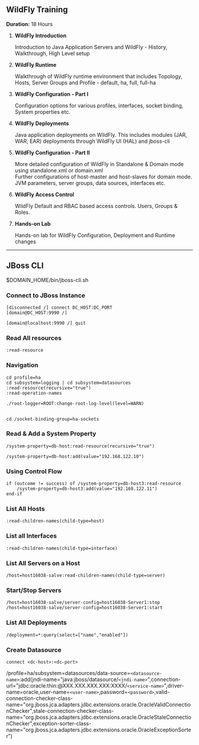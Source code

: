 WildFly Training
---

**Duration:** 18 Hours

1. **WildFly Introduction**
   
    Introduction to Java Application Servers and WildFly - History, Walkthrough, High Level setup

2. **WildFly Runtime**

    Walkthrough of WildFly runtime environment that includes Topology, Hosts, Server Groups and Profile - default, ha, full, full-ha

3. **WildFly Configuration - Part I**

    Configuration options for various profiles, interfaces, socket binding, System properties etc.

4. **WildFly Deployments**

    Java application deployments on WildFly. This includes modules (JAR, WAR, EAR) deployments through WildFly UI (HAL) and jboss-cli

5. **WildFly Configuration - Part II**

    More detailed configuration of WildFly in Standalone & Domain mode using standalone.xml or domain.xml  
    Further configurations of host-master and host-slaves for domain mode. JVM parameters, server groups, data sources, interfaces etc.


6. **WildFly Access Control**

    WildFly Default and RBAC based access controls. Users, Groups & Roles.

7. **Hands-on Lab**

    Hands-on lab for WildFly Configuration, Deployment and Runtime changes


---
  
JBoss CLI
---
$DOMAIN_HOME/bin/jboss-cli.sh

### Connect to JBoss Instance

    [disconnected /] connect DC_HOST:DC_PORT
    [domain@DC_HOST:9990 /]

    [domain@localhost:9990 /] quit


### Read All resources

    :read-resource


### Navigation

    cd profile=ha
    cd subsystem=logging | cd subsystem=datasources
    :read-resource(recursive="true")
    :read-operation-names

    ./root-logger=ROOT:change-root-log-level(level=WARN)


    cd /socket-binding-group=ha-sockets



### Read & Add a System Property

    /system-property=db-host:read-resource(recursive="true")

    /system-property=db-host:add(value="192.168.122.10")


### Using Control Flow

    if (outcome != success) of /system-property=db-host3:read-resource
        /system-property=db-host3:add(value="192.168.122.11")
    end-if


### List All Hosts

    :read-children-names(child-type=host)

### List all Interfaces    
    :read-children-names(child-type=interface)


### List All Servers on a Host

    /host=host16038-salve:read-children-names(child-type=server)  



### Start/Stop Servers

    /host=host16038-salve/server-config=host16038-Server1:stop
    /host=host16038-salve/server-config=host16038-Server1:start


### List All Deployments

    /deployment=*:query(select=["name","enabled"])


### Create Datasource

    connect <dc-host>:<dc-port>

/profile=ha/subsystem=datasources/data-source=`<datasource-name>`:add(jndi-name="java:jboss/datasource/`<jndi-name>`",connection-url="jdbc:oracle:thin:@XXX.XXX.XXX.XXX:XXXX/`<service-name>`",driver-name=oracle,user-name=`<user-name>`,password=`<password>`,valid-connection-checker-class-name="org.jboss.jca.adapters.jdbc.extensions.oracle.OracleValidConnectionChecker",stale-connection-checker-class-name="org.jboss.jca.adapters.jdbc.extensions.oracle.OracleStaleConnectionChecker",exception-sorter-class-name="org.jboss.jca.adapters.jdbc.extensions.oracle.OracleExceptionSorter")

